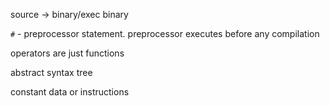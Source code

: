 source -> binary/exec binary

`#` - preprocessor statement. preprocessor executes before any compilation

operators are just functions

abstract syntax tree

constant data or instructions